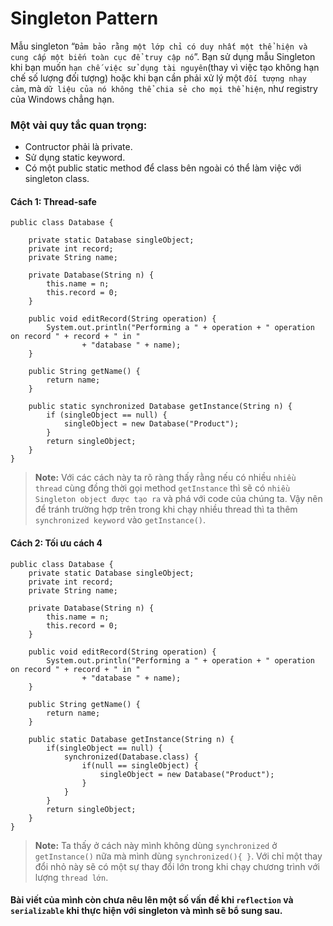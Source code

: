 ﻿# Singleton Pattern

Mẫu singleton “`Đảm bảo rằng một lớp chỉ có duy nhất một thể hiện và cung cấp một biến toàn cục để truy cập nó`”. Bạn sử dụng mẫu Singleton khi bạn muốn `hạn chế việc sử dụng tài nguyên`(thay vì việc tạo không hạn chế số lượng đối tượng) hoặc khi bạn cần phải xử lý một `đối tượng nhạy cảm`, mà `dữ liệu của nó không thể chia sẻ cho mọi thể hiện`, như registry của Windows chẳng hạn.

### Một vài quy tắc quan trọng:
- Contructor  phải là private.
- Sử dụng static keyword.
- Có một public static method để class bên ngoài có thể làm việc với singleton class.

#### Cách 1: Thread-safe
```
public class Database {
    
    private static Database singleObject;
    private int record;
    private String name;
    
    private Database(String n) {
        this.name = n;
        this.record = 0;
    }
    
    public void editRecord(String operation) {
        System.out.println("Performing a " + operation + " operation on record " + record + " in "
                + "database " + name);
    }
    
    public String getName() {
        return name;
    }
    
    public static synchronized Database getInstance(String n) {
        if (singleObject == null) {
	        singleObject = new Database("Product");
        }
        return singleObject;
    }
}
```
> **Note:** Với các cách này ta rõ ràng thấy rằng nếu có nhiều `nhiều thread` cùng đồng thời gọi method `getInstance` thì sẽ có `nhiều Singleton object được tạo ra` và phá với code của chúng ta. Vậy nên để tránh trường hợp trên trong khi chạy nhiều thread thì ta thêm `synchronized keyword` vào `getInstance()`.

####  Cách 2: Tối ưu cách 4
```
public class Database {
	private static Database singleObject;
	private int record;
    private String name;
    
	private Database(String n) {
		this.name = n;
        this.record = 0;
	}

	public void editRecord(String operation) {
        System.out.println("Performing a " + operation + " operation on record " + record + " in "
                + "database " + name);
    }
    
    public String getName() {
        return name;
    }
    
    public static Database getInstance(String n) {
        if(singleObject == null) {
			synchronized(Database.class) {
				if(null == singleObject) {					 
					singleObject = new Database("Product");
				}
			}
		}
        return singleObject;
    }
}
```
> **Note:** Ta thấy ở cách này mình không dùng `synchronized` ở `getInstance()` nữa mà mình dùng `synchronized(){ }`. Với chỉ một thay đổi nhỏ này sẽ có một sự thay đổi lớn trong khi chạy chương trình với lượng `thread lớn`.

#### Bài viết của mình còn chưa nêu lên một số vấn đề khi `reflection` và `serializable` khi thực hiện với singleton và mình sẽ bổ sung sau.

